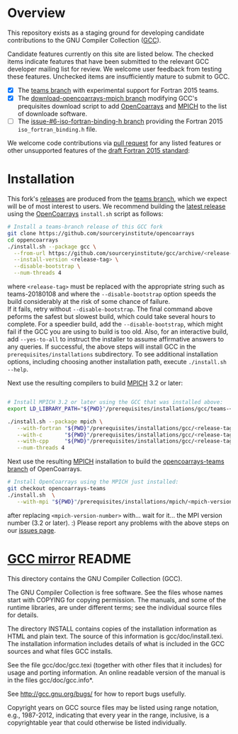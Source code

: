 Overview
========
This repository exists as a staging ground for developing candidate
contributions to the GNU Compiler Collection ([GCC]).

Candidate features currently on this site are listed below.  The checked items indicate features 
that have been submitted to the relevant GCC developer mailing list for review.  We welcome user 
feedback from testing these features.  Unchecked items are insufficiently mature to submit to GCC. 

- [X] The [teams branch] with experimental support for Fortran 2015 teams. 
- [X] The [download-opencoarrays-mpich branch] modifying GCC's prequisites download script
  to add [OpenCoarrays] and [MPICH] to the list of downloade software.
- [ ] The [issue-#6-iso-fortran-binding-h branch] providing the Fortran 2015 `iso_fortran_binding.h` file.

We welcome code contributions via [pull request] for any listed features or other unsupported
features of the [draft Fortran 2015 standard]:

Installation
============
This fork's [releases] are produced from the [teams branch], which we expect will be of 
most interest to users.   We recommend building the [latest release] using the [OpenCoarrays] 
`install.sh` script as follows:
```bash
# Install a teams-branch release of this GCC fork
git clone https://github.com/sourceryinstitute/opencoarrays
cd oppencoarrays
./install.sh --package gcc \
  --from-url https://github.com/sourceryinstitute/gcc/archive/<release-tag>.tar.gz \
  --install-version <release-tag> \
  --disable-bootstrap \
  --num-threads 4
```
where `<release-tag>` must be replaced with the appropriate string such as teams-20180108 and where 
the `--disable-bootstrap` option speeds the build considerably at the risk of some chance of failure.  
If it fails, retry without `--disable-bootstrap`.  The final
command above peforms the safest but slowest build, which could take several hours to complete.
For a speedier build, add the `--disable-bootstrap`, which might fail if the GCC you are using
to build is too old.  Also, for an interactive build, add `--yes-to-all` to instruct the
installer to assume affirmative answers to any queries. If successful, the above steps will 
install GCC in the `prerequisites/installations` subdirectory.  To see additional installation
options, including choosing another installation path, execute `./install.sh --help`.

Next use the resulting compilers to build [MPICH] 3.2 or later:
```bash

# Install MPICH 3.2 or later using the GCC that was installed above:
export LD_LIBRARY_PATH="${PWD}"/prerequisites/installations/gcc/teams-<release-tag>/lib64

./install.sh --package mpich \
   --with-fortran "${PWD}"/prerequisites/installations/gcc/<release-tag>/bin/gfortarn \
   --with-c       "${PWD}"/prerequisites/installations/gcc/<release-tag>/bin/gcc \
   --with-cpp     "${PWD}"/prerequisites/installations/gcc/<release-tag>bin/g++ \
   --num-threads 4
```

Next use the resulting [MPICH] installation to build the [opencoarrays-teams branch] of OpenCoarrays.  
```bash
# Install OpenCoarrays using the MPICH just installed:
git checkout opencoarrays-teams
./install.sh  \
   --with-mpi "${PWD}"/prerequisites/installations/mpich/<mpich-version-number>/
```
after replacing `<mpich-version-number>` with... wait for it... the MPI version number (3.2 or later). :) 
Please report any problems with the above steps on our [issues page].


[GCC mirror] README
===================

This directory contains the GNU Compiler Collection (GCC).

The GNU Compiler Collection is free software.  See the files whose
names start with COPYING for copying permission.  The manuals, and
some of the runtime libraries, are under different terms; see the
individual source files for details.

The directory INSTALL contains copies of the installation information
as HTML and plain text.  The source of this information is
gcc/doc/install.texi.  The installation information includes details
of what is included in the GCC sources and what files GCC installs.

See the file gcc/doc/gcc.texi (together with other files that it
includes) for usage and porting information.  An online readable
version of the manual is in the files gcc/doc/gcc.info*.

See http://gcc.gnu.org/bugs/ for how to report bugs usefully.

Copyright years on GCC source files may be listed using range
notation, e.g., 1987-2012, indicating that every year in the range,
inclusive, is a copyrightable year that could otherwise be listed
individually.

[GCC mirror]: https://github.com/gcc-mirror/gcc
[GCC]: https://gcc.gnu.org/gcc
[OpenCoarrays]: https://www.opendcoarrays.org
[MPICH]: https://www.mpich.org
[teams branch]: https://github.com/sourceryinstitute/gcc/tree/teams
[issue-#6-iso-fortran-binding-h branch]: https://github.com/sourceryinstitute/gcc/tree/issue-#6-iso-fortran-binding-h
[download-opencoarrays-mpich branch]: https://github.com/sourceryinstitute/gcc/tree/download-opencoarrays-mpich 
[releases]: https://github.com/sourceryinstitute/gcc/releases/
[issues page]: https://github.com/sourceryinstitute/gcc/issues/
[opencoarrays-teams branch]: https://github.com/sourceryinstitute/opencoarrays/tree/opencoarrays-teams
[pull request]: https://github.com/sourceryinstitute/gcc/pulls
[draft Fortran 2015 standard]: https://bit.ly/fortran-2015-draft
[latest release]: https://github.com/sourceryinstitute/gcc/releases/latest
